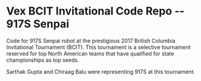 # Vex BCIT Invitational Code Repo -- 917S Senpai
Code for 917S Senpai robot at the prestigious 2017 British Columbia Invitational Tournament (BCIT). This tournament is a selective tournament reserved for top North American teams that have qualified for state championships as top seeds.


Sarthak Gupta and Chiraag Balu were representing 917S at this tournament.
